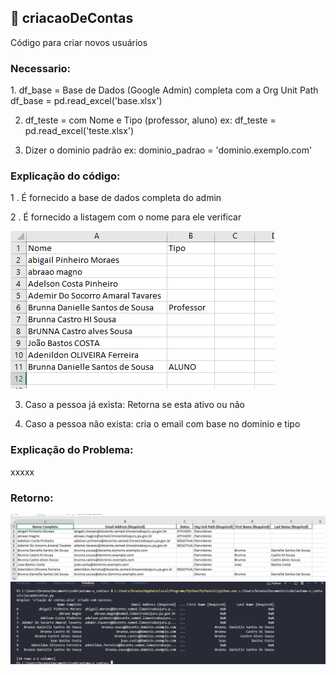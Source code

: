 
## 🤖 criacaoDeContas

Código para criar novos usuários


<h3> Necessario: </h3>
1. df_base = Base de Dados (Google Admin) completa com a Org Unit Path
df_base = pd.read_excel('base.xlsx')

2. df_teste = com Nome e Tipo (professor, aluno)
ex: df_teste = pd.read_excel('teste.xlsx')

3. Dizer o dominio padrão
ex: dominio_padrao = 'dominio.exemplo.com'


<h3> Explicação do código:</h3>

1 . É fornecido a base de dados completa do admin

2 . É fornecido a listagem com o nome para ele verificar

![planilha criação de contas.xlsx](/imgs/teste-criacaoDeContas.png)


3. Caso a pessoa já exista: Retorna se esta ativo ou não

4. Caso a pessoa não exista: cria o email com base no dominio e tipo 


<h3> Explicação do Problema: </h3>

xxxxx

<h3> Retorno: </h3>


![planilha criação de contas.xlsx](/imgs/planilha-criacaodecontas.png)
![Terminal](/imgs/terminal-criacaodecontas.png)
